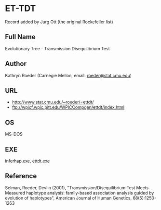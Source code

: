 # ET-TDT
Record added by Jurg Ott (the original Rockefeller list)

## Full Name
Evolutionary Tree - Transmission Disequilibrium Test

## Author
Kathryn Roeder (Carnegie Mellon, email: roeder@stat.cmu.edu)

## URL
* http://www.stat.cmu.edu/~roeder/=ettdt/
* ftp://wpicf.wpic.pitt.edu/WPICCompgen/ettdt/index.html

## OS
MS-DOS

## EXE
inferhap.exe, ettdt.exe

## Reference
Selman, Roeder, Devlin (2001), "Transmission/Disequilibrium Test Meets Measured haplotype analysis: family-based association analysis guided by evolution of haplotypes", American Journal of Human Genetics, 68(5):1250-1263